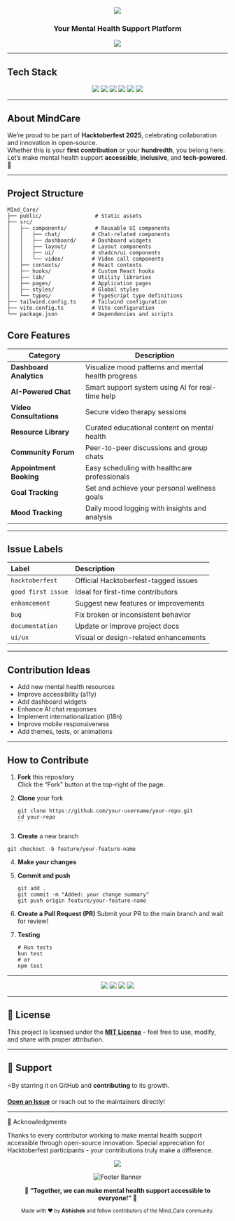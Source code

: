 <p align="center">
  <img src="https://capsule-render.vercel.app/api?type=rect&color=0:006400,100:00FF00&height=150&section=header&text=MindCare%20-%20Hacktoberfest%202025&fontSize=35&fontColor=ffffff&animation=fadeIn" />
</p>

<div align="center">

### Your Mental Health Support Platform  
</div>

<p align="center">
  <img src="https://readme-typing-svg.herokuapp.com?font=Fira+Code&weight=600&size=22&pause=1000&color=00E676&center=true&vCenter=true&width=600&lines=Open+Source.+Open+Minds.+Open+Hearts.;Contribute%2C+Collaborate%2C+Create+Impact." />
</p>


---

## Tech Stack

<p align="center">
  <img src="https://img.shields.io/badge/React-61DBFB?style=for-the-badge&logo=react&logoColor=black" />
  <img src="https://img.shields.io/badge/Node.js-43853D?style=for-the-badge&logo=node.js&logoColor=white" />
  <img src="https://img.shields.io/badge/Express.js-000000?style=for-the-badge&logo=express&logoColor=white" />
  <img src="https://img.shields.io/badge/TypeScript-3178C6?style=for-the-badge&logo=typescript&logoColor=white" />
  <img src="https://img.shields.io/badge/Tailwind_CSS-38B2AC?style=for-the-badge&logo=tailwind-css&logoColor=white" />
  <img src="https://img.shields.io/badge/Bun.js-000000?style=for-the-badge&logo=bun&logoColor=white" />
</p>

---

## About MindCare

We’re proud to be part of **Hacktoberfest 2025**, celebrating collaboration and innovation in open-source.  
Whether this is your **first contribution** or your **hundredth**, you belong here.  
Let’s make mental health support **accessible**, **inclusive**, and **tech-powered**. 💫

---

## Project Structure
```
MInd_Care/
├── public/                 # Static assets
├── src/
│   ├── components/         # Reusable UI components
│   │   ├── chat/          # Chat-related components
│   │   ├── dashboard/     # Dashboard widgets
│   │   ├── layout/        # Layout components
│   │   ├── ui/            # shadcn/ui components
│   │   └── video/         # Video call components
│   ├── contexts/          # React contexts
│   ├── hooks/             # Custom React hooks
│   ├── lib/               # Utility libraries
│   ├── pages/             # Application pages
│   ├── styles/            # Global styles
│   └── types/             # TypeScript type definitions
├── tailwind.config.ts     # Tailwind configuration
├── vite.config.ts         # Vite configuration
└── package.json           # Dependencies and scripts
```
## **Core Features**

| Category | Description |
|-------------|----------------|
| **Dashboard Analytics** | Visualize mood patterns and mental health progress |
| **AI-Powered Chat** | Smart support system using AI for real-time help |
| **Video Consultations** | Secure video therapy sessions |
| **Resource Library** | Curated educational content on mental health |
| **Community Forum** | Peer-to-peer discussions and group chats |
| **Appointment Booking** | Easy scheduling with healthcare professionals |
| **Goal Tracking** | Set and achieve your personal wellness goals |
| **Mood Tracking** | Daily mood logging with insights and analysis |

---

## Issue Labels

| Label | Description |
| :-- | :-- |
| `hacktoberfest` | Official Hacktoberfest-tagged issues |
| `good first issue` | Ideal for first-time contributors |
| `enhancement` | Suggest new features or improvements |
| `bug` | Fix broken or inconsistent behavior |
| `documentation` | Update or improve project docs |
| `ui/ux` | Visual or design-related enhancements |

---

## Contribution Ideas

- Add new mental health resources  
- Improve accessibility (a11y)  
- Add dashboard widgets  
- Enhance AI chat responses  
- Implement internationalization (i18n)  
- Improve mobile responsiveness  
- Add themes, tests, or animations  

---

## How to Contribute

1. **Fork** this repository  
   Click the “Fork” button at the top-right of the page.

2. **Clone** your fork  
   ```
   git clone https://github.com/your-username/your-repo.git
   cd your-repo
   ``
3.  **Create** a new branch
   ```
   git checkout -b feature/your-feature-name
   ```

4. **Make your changes**

5. **Commit and push**
   ```
   git add .
   git commit -m "Added: your change summary"
   git push origin feature/your-feature-name
   ```
 6. **Create a Pull Request (PR)**
Submit your PR to the main branch and wait for review!

7. **Testing**
   ```
   # Run tests
   bun test
   # or
   npm test
   ```

---

<p align="center"> <img src="https://img.shields.io/github/stars/AbhishekChamp879/Mind_Care?color=ff69b4&style=for-the-badge" /> <img src="https://img.shields.io/github/forks/AbhishekChamp879/Mind_Care?color=00bcd4&style=for-the-badge" /> <img src="https://img.shields.io/github/issues/AbhishekChamp879/Mind_Care?color=00e676&style=for-the-badge" />  <img src="https://img.shields.io/github/contributors/AbhishekChamp879/Mind_Care?color=9c27b0&style=for-the-badge" /> </p>

---

## 📜 License  
<p>
  This project is licensed under the  
  <a href="LICENSE"><b>MIT License</b></a>  
  - feel free to use, modify, and share with proper attribution.
</p>

---

## 🤝 Support  
<p 
  If you find this project helpful, please consider  
  <b>⭐By starring it on GitHub</b> and <b>contributing</b> to its growth.  
</p>
<p Have questions or ideas?<br>
   <a href="https://github.com/AbhishekChamp879/Mind_Care/issues"><b>Open an Issue</b></a>  
  or reach out to the maintainers directly!
</p>

---

🙏 Acknowledgments

Thanks to every contributor working to make mental health support accessible through open-source innovation.
Special appreciation for Hacktoberfest participants - your contributions truly make a difference.



<p align="center"> <img src="https://readme-typing-svg.herokuapp.com?font=Fira+Code&pause=1000&color=00E676&center=true&vCenter=true&width=600&lines=Together%2C+we+build+for+a+healthier+future.;Happy+Hacktoberfest+💚" /> </p>

<div align="center">

<img src="https://capsule-render.vercel.app/api?type=waving&height=120&color=0:00E676,100:1E88E5&text=Together%20We%20Build%20For%20Better%20Minds!&fontColor=ffffff&fontSize=22&animation=twinkling&section=footer" alt="Footer Banner" />

<br>

<strong>🌼 “Together, we can make mental health support accessible to everyone!” 🌼</strong>  

<p align="center"> <sub> Made with ❤️ by <b>Abhishek</b> and fellow contributors of the Mind_Care community.</sub> </p>

